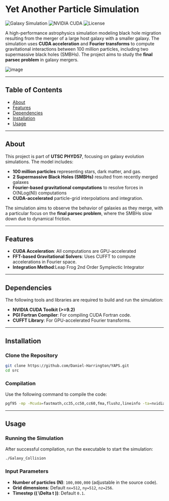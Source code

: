 # Yet Another Particle Simulation

![Galaxy Simulation](https://img.shields.io/badge/Simulation-Galaxy%20Collision-blue)
![NVIDIA CUDA](https://img.shields.io/badge/CUDA-NVIDIA-green)
![License](https://img.shields.io/badge/License-MIT-lightgrey)

A high-performance astrophysics simulation modeling black hole migration resulting from the merger of a large host galaxy with a smaller galaxy. The simulation uses **CUDA acceleration** and **Fourier transforms** to compute gravitational interactions between 100 million particles, including two supermassive black holes (SMBHs). The project aims to study the **final parsec problem** in galaxy mergers.

![image](https://github.com/user-attachments/assets/3a63f4ab-933a-400b-90b7-d1e36aa5384c)

---

## Table of Contents
- [About](#about)
- [Features](#features)
- [Dependencies](#dependencies)
- [Installation](#installation)
- [Usage](#usage)
---

## About

This project is part of **UTSC PHYD57**, focusing on galaxy evolution simulations. The model includes:

- **100 million particles** representing stars, dark matter, and gas.
- **2 Supermassive Black Holes (SMBHs)** resulted from recently merged galaxes
- **Fourier-based gravitational computations** to resolve forces in O(NLog(N)) computations
- **CUDA-accelerated** particle-grid interpolations and integration.

The simulation aims to observe the behavior of galaxies as they merge, with a particular focus on the **final parsec problem**, where the SMBHs slow down due to dynamical friction.

---

## Features

- **CUDA Acceleration**: All computations are GPU-accelerated
- **FFT-based Gravitational Solvers**: Uses CUFFT to compute accelerations in Fourier space.
- **Integration Method**:Leap Frog 2nd Order Symplectic Integrator
---

## Dependencies

The following tools and libraries are required to build and run the simulation:

- **NVIDIA CUDA Toolkit (>=9.2)**
- **PGI Fortran Compiler**: For compiling CUDA Fortran code.
- **CUFFT Library**: For GPU-accelerated Fourier transforms.

---

## Installation

### Clone the Repository

```bash
git clone https://github.com/Daniel-Harrington/YAPS.git
cd src
```

### Compilation

Use the following command to compile the code:

```bash
pgf95 -mp -Mcuda=fastmath,cc35,cc50,cc60,fma,flushz,lineinfo -ta=nvidia -tp=haswell -O2 -fast -Minfo=all -mcmodel=medium Galaxy_Collison.f95 -o Galaxy_Collision -L/usr/local/cuda-9.2/lib64 -lcufft -lcupti
```

---

## Usage

### Running the Simulation

After successful compilation, run the executable to start the simulation:

```bash
./Galaxy_Collision
```

### Input Parameters

- **Number of particles (N)**: `100,000,000` (adjustable in the source code).
- **Grid dimensions**: Default `nx=512`, `ny=512`, `nz=256`.
- **Timestep (\( \Delta t \))**: Default `0.1`.
